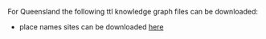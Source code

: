 For Queensland the following ttl knowledge graph files can be downloaded:
* place names sites can be downloaded [here](https://drive.google.com/file/d/1QoQ8vMmywtCqNLHEQczb94yKyWA_bCdi/view?usp=sharing)
